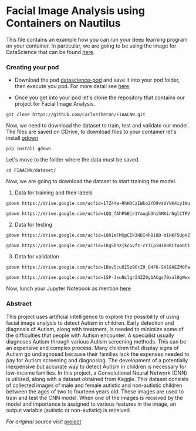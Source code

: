 
# Facial Image Analysis using Containers on Nautilus

This file contains an example how you can run your deep learning program on your container. In particular, we are going to be using 
the image for DataScience that can be found [here](https://gitlab.nrp-nautilus.io/prp/jupyter-stack/container_registry/).

### Creating your pod 

* Download the pod [datascience-pod](https://github.com/CarlosTheran/NautilusTutorial/blob/main/example/datascience-pod.yaml) 
and save it into your pod folder, then execute you pod. For more detail see [here](https://github.com/CarlosTheran/NautilusTutorial/blob/main/creating%20executing%20a%20pod/kubectl_pods.md).

* Once you get into your pod let's clone the repository that contains our project for Facial Image Analysis.
```
git clone https://github.com/CarlosTheran/FIAACNN.git
```
Now, we need to download the dataset to train, test and validate our model. The files are saved on GDrive, to download files to your container let's install [gdown](https://pypi.org/project/gdown/)
```
pip install gdown
```
Let's move to the folder where the data must be saved.
```
cd FIAACNN/dataset/
```

Now, we are going to download the dataset to start training the model.
1. Data for training and their labels
```
gdown https://drive.google.com/uc?id=17Z4Ye-RhHDCzIWko2YD9vsUYVK4iy1Wu
```
```
gdown https://drive.google.com/uc?id=1QQ_fAhPbBjr1Yaugb3hihMAirNglCTPV
```
2. Data for testing
```
gdown https://drive.google.com/uc?id=10h1mFMXpCIk3HDI4h8i8D-mIHKF5UpXZ
```
```
gdown https://drive.google.com/uc?id=1KgSbhXjkcGvfz-cYTCpiHI88RCtoo6t1
```
3. Data for validation
```
gdown https://drive.google.com/uc?id=1Bov5cu0I5z9OrZ9_O4FK-SX19AEZM0Pa
```
```
gdown https://drive.google.com/uc?id=15P-JxuNLlgrI4ZZ0y1ACgs70xul0gWwx
```

Now, lunch your Jupyter Notebook as mention [here](https://github.com/CarlosTheran/NautilusTutorial/blob/main/creating%20executing%20a%20pod/kubectl_pods.md)

### Abstract
This project uses artificial intelligence to explore the possibility of using facial image analysis to detect Autism in children. Early detection and diagnosis of Autism, along with treatment, is needed to minimize some of the difficulties that people with Autism encounter. A specialist usually diagnoses Autism through various Autism screening methods. This can be an expensive and complex process. Many children that display signs of Autism go undiagnosed because their families lack the expenses needed to pay for Autism screening and diagnosing. The development of a potentially inexpensive but accurate way to detect Autism in children is necessary for low-income families. In this project, a Convolutional Neural Network (CNN) is utilized, along with a dataset obtained from Kaggle. This dataset consists of collected images of male and female autistic and non-autistic children between the ages of two to fourteen years old. These images are used to train and test the CNN model. When one of the images is received by the model and importance is assigned to various features in the image, an output variable (autistic or non-autistic) is received.

*For original source visit* [project](https://cybertraining-dsc.github.io/report/su21-reu-378/project/)

